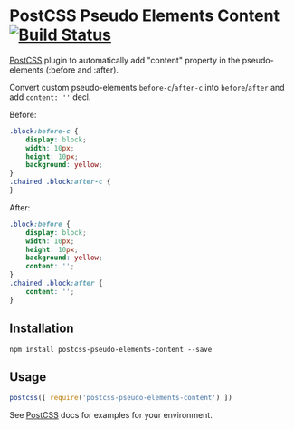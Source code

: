 # PostCSS Pseudo Elements Content [![Build Status][ci-img]][ci]

[PostCSS] plugin to automatically add "content" property in the pseudo-elements (:before and :after).

[PostCSS]: https://github.com/postcss/postcss
[ci-img]:  https://travis-ci.org/omgovich/postcss-pseudo-elements-content.svg
[ci]:      https://travis-ci.org/omgovich/postcss-pseudo-elements-content

Convert custom pseudo-elements `before-c`/`after-c` into `before`/`after` and add `content: ''` decl.

Before:

```css
.block:before-c {
    display: block;
    width: 10px;
    height: 10px;
    background: yellow;
}
.chained .block:after-c {
}
```

After:

```css
.block:before {
    display: block;
    width: 10px;
    height: 10px;
    background: yellow;
    content: '';
}
.chained .block:after {
    content: '';
}
```

## Installation

```
npm install postcss-pseudo-elements-content --save
```

## Usage

```js
postcss([ require('postcss-pseudo-elements-content') ])
```

See [PostCSS] docs for examples for your environment.
